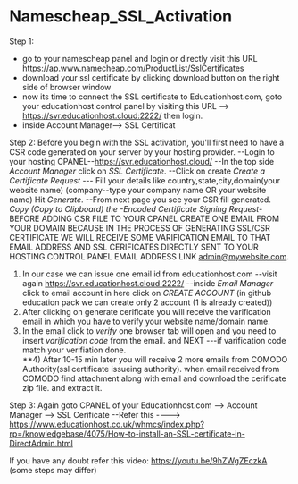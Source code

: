 # Namescheap_SSL_Activation
Step 1:
* go to your namescheap panel and login or directly visit this URL https://ap.www.namecheap.com/ProductList/SslCertificates
* download your ssl certificate by clicking download button on the right side of browser window
* now its time to connect the SSL certificate to Educationhost.com, goto your educationhost control panel by visiting this URL --> https://svr.educationhost.cloud:2222/ then login.
* inside Account Manager--> SSL Certificat

Step 2:
Before you begin  with the SSL activation, you'll first need to have a CSR code generated on your server by your hosting provider. 
--Login to your hosting CPANEL--https://svr.educationhost.cloud/
--In the top side *Account Manager* click on *SSL Certificate*.
--Click on create *Create a Certificate Request* --- Fill your details like country,state,city,domain(your website name)  (company--type your company name OR your website name)
Hit *Generate*.
--From next page you see your CSR fill generated. *Copy (Copy to Clipboard) the -Encoded Certificate Signing Request-*
BEFORE ADDING CSR FILE TO YOUR CPANEL CREATE ONE EMAIL FROM YOUR DOMAIN BECAUSE IN THE PROCESS OF GENERATING SSL/CSR CERTIFICATE WE WILL RECEIVE SOME VARIFICATION EMAIL TO THAT EMAIL ADDRESS AND SSL CERIFICATES DIRECTLY SENT TO YOUR HOSTING CONTROL PANEL EMAIL ADDRESS LINK admin@mywebsite.com.
1) In our case we can issue one email id from educationhost.com
--visit again https://svr.educationhost.cloud:2222/
--inside *Email Manager* click to email account in here click on *CREATE ACCOUNT* (in github education pack we can create only 2 account (1 is already created))
2) After clicking on generate cerificate you will receive the varification email in which you have to verify your website name/domain name.
3) In the email click to *verify* one browser tab will open and you need to insert *varification code* from the email. and NEXT ---if varification code match your verifiation done.  
**4) After 10-15 min later you will receive 2 more emails from COMODO Authority(ssl certificate issueing authority). when email received from COMODO find attachment along with email and download the cerificate zip file. and extract it. 

Step 3: 
Again goto CPANEL of your Educationhost.com --> Account Manager --> SSL Cerificate
--Refer this ----> https://www.educationhost.co.uk/whmcs/index.php?rp=/knowledgebase/4075/How-to-install-an-SSL-certificate-in-DirectAdmin.html

If you have any doubt refer this video: https://youtu.be/9hZWgZEczkA (some steps may differ)

